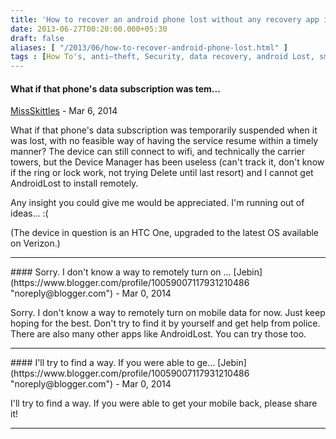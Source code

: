 ```yaml
---
title: 'How to recover an android phone lost without any recovery app installed '
date: 2013-06-27T00:20:00.000+05:30
draft: false
aliases: [ "/2013/06/how-to-recover-android-phone-lost.html" ]
tags : [How To's, anti–theft, Security, data recovery, android Lost, smartphone, Android]
---
```


#### What if that phone's data subscription was tem...
[MissSkittles](https://www.blogger.com/profile/05150936992485866638 "noreply@blogger.com") - <time datetime="2014-03-29T11:36:00.394+05:30">Mar 6, 2014</time>

What if that phone's data subscription was temporarily suspended when it was lost, with no feasible way of having the service resume within a timely manner? The device can still connect to wifi, and technically the carrier towers, but the Device Manager has been useless (can't track it, don't know if the ring or lock work, not trying Delete until last resort) and I cannot get AndroidLost to install remotely.  
  
Any insight you could give me would be appreciated. I'm running out of ideas... :(  
  
(The device in question is an HTC One, upgraded to the latest OS available on Verizon.)
<hr />
#### Sorry. I don't know a way to remotely turn on ...
[Jebin](https://www.blogger.com/profile/10059007117931210486 "noreply@blogger.com") - <time datetime="2014-03-30T22:56:49.966+05:30">Mar 0, 2014</time>

Sorry. I don't know a way to remotely turn on mobile data for now. Just keep hoping for the best. Don't try to find it by yourself and get help from police. There are also many other apps like AndroidLost. You can try those too.
<hr />
#### I'll try to find a way. If you were able to ge...
[Jebin](https://www.blogger.com/profile/10059007117931210486 "noreply@blogger.com") - <time datetime="2014-03-30T22:59:21.180+05:30">Mar 0, 2014</time>

I'll try to find a way. If you were able to get your mobile back, please share it!
<hr />
